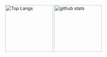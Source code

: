 
<p align="left"> 
  <img alt="Top Langs" height="150px" src="https://github-readme-stats.vercel.app/api/top-langs/?username=44232502&layout=compact&show_icons=true&theme=aura_dark" />
  <img alt="github stats" height="150px" src="https://github-readme-stats.vercel.app/api?username=44232502&theme=synthwave&show_icons=ture" />
</p>

